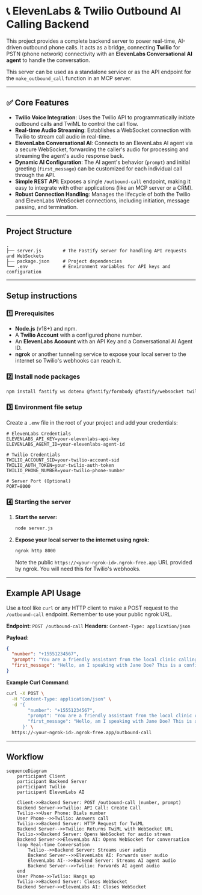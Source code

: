 # 📞 ElevenLabs & Twilio Outbound AI Calling Backend

This project provides a complete backend server to power real-time, AI-driven outbound phone calls. It acts as a bridge, connecting **Twilio** for PSTN (phone network) connectivity with an **ElevenLabs Conversational AI agent** to handle the conversation.

This server can be used as a standalone service or as the API endpoint for the `make_outbound_call` function in an MCP server.

-----

## ✅ Core Features

  - **Twilio Voice Integration**: Uses the Twilio API to programmatically initiate outbound calls and TwiML to control the call flow.
  - **Real-time Audio Streaming**: Establishes a WebSocket connection with Twilio to stream call audio in real-time.
  - **ElevenLabs Conversational AI**: Connects to an ElevenLabs AI agent via a secure WebSocket, forwarding the caller's audio for processing and streaming the agent's audio response back.
  - **Dynamic AI Configuration**: The AI agent's behavior (`prompt`) and initial greeting (`first_message`) can be customized for each individual call through the API.
  - **Simple REST API**: Exposes a single `/outbound-call` endpoint, making it easy to integrate with other applications (like an MCP server or a CRM).
  - **Robust Connection Handling**: Manages the lifecycle of both the Twilio and ElevenLabs WebSocket connections, including initiation, message passing, and termination.

-----

## Project Structure

```
.
├── server.js        # The Fastify server for handling API requests and WebSockets
├── package.json     # Project dependencies
└── .env             # Environment variables for API keys and configuration
```

-----

## Setup instructions

### 1️⃣ Prerequisites

  - **Node.js** (v18+) and npm.
  - A **Twilio Account** with a configured phone number.
  - An **ElevenLabs Account** with an API Key and a Conversational AI Agent ID.
  - **ngrok** or another tunneling service to expose your local server to the internet so Twilio's webhooks can reach it.

### 2️⃣ Install node packages

```bash
npm install fastify ws dotenv @fastify/formbody @fastify/websocket twilio
```

### 3️⃣ Environment file setup

Create a `.env` file in the root of your project and add your credentials:

```env
# ElevenLabs Credentials
ELEVENLABS_API_KEY=your-elevenlabs-api-key
ELEVENLABS_AGENT_ID=your-elevenlabs-agent-id

# Twilio Credentials
TWILIO_ACCOUNT_SID=your-twilio-account-sid
TWILIO_AUTH_TOKEN=your-twilio-auth-token
TWILIO_PHONE_NUMBER=your-twilio-phone-number

# Server Port (Optional)
PORT=8000
```

### 4️⃣ Starting the server

1.  **Start the server:**

    ```bash
    node server.js
    ```

2.  **Expose your local server to the internet using ngrok:**

    ```bash
    ngrok http 8000
    ```

    Note the public `https://<your-ngrok-id>.ngrok-free.app` URL provided by ngrok. You will need this for Twilio's webhooks.

-----

## Example API Usage

Use a tool like `curl` or any HTTP client to make a POST request to the `/outbound-call` endpoint. Remember to use your public ngrok URL.

**Endpoint**: `POST /outbound-call`
**Headers**: `Content-Type: application/json`

**Payload**:

```json
{
  "number": "+15551234567",
  "prompt": "You are a friendly assistant from the local clinic calling to confirm an appointment.",
  "first_message": "Hello, am I speaking with Jane Doe? This is a confirmation call from your clinic regarding your appointment tomorrow at 2 PM."
}
```

**Example Curl Command**:

```bash
curl -X POST \
  -H "Content-Type: application/json" \
  -d '{
        "number": "+15551234567",
        "prompt": "You are a friendly assistant from the local clinic calling to confirm an appointment.",
        "first_message": "Hello, am I speaking with Jane Doe? This is a confirmation call from your clinic regarding your appointment tomorrow at 2 PM."
      }' \
  https://<your-ngrok-id>.ngrok-free.app/outbound-call
```

-----

## Workflow

```mermaid
sequenceDiagram
    participant Client
    participant Backend Server
    participant Twilio
    participant ElevenLabs AI

    Client->>Backend Server: POST /outbound-call (number, prompt)
    Backend Server->>Twilio: API Call: Create Call
    Twilio->>User Phone: Dials number
    User Phone-->>Twilio: Answers call
    Twilio->>Backend Server: HTTP Request for TwiML
    Backend Server-->>Twilio: Returns TwiML with WebSocket URL
    Twilio->>Backend Server: Opens WebSocket for audio stream
    Backend Server->>ElevenLabs AI: Opens WebSocket for conversation
    loop Real-time Conversation
        Twilio-->>Backend Server: Streams user audio
        Backend Server-->>ElevenLabs AI: Forwards user audio
        ElevenLabs AI-->>Backend Server: Streams AI agent audio
        Backend Server-->>Twilio: Forwards AI agent audio
    end
    User Phone->>Twilio: Hangs up
    Twilio->>Backend Server: Closes WebSocket
    Backend Server->>ElevenLabs AI: Closes WebSocket
```